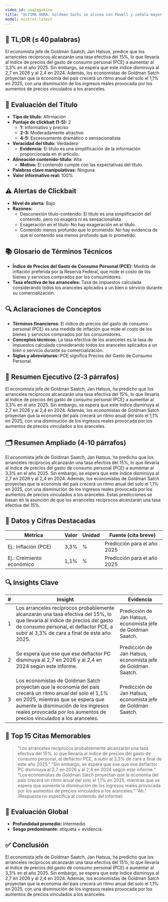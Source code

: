 ```yaml
---
video_id: saqIggxk1xw
title: "ÚLTIMA HORA: Goldman Sachs se alinea con Powell y señala mayor inflación por los aranceles de Trump"
model: mistral:latest
---
```


## 📌 TL;DR (≤ 40 palabras)
El economista jefe de Goldman Saatch, Jan Hatsus, predice que los arranceles recíprocos alcanzarán una tasa efectiva del 15%, lo que llevaría al índice de precios del gasto de consumo personal (PCE) a aumentar al 3,3% en el año 2025. Sin embargo, se espera que este índice disminuya al 2,7 en 2026 y al 2,4 en 2024. Además, los economistas de Goldman Satch proyectan que la economía del país crecerá un ritmo anual del solo el 1,1% en 2025, con una disminución de los ingresos reales provocada por los aumentos de precios vinculados a los aranceles.

## 🎯 Evaluación del Título
- **Tipo de título:** Afirmación
- **Puntaje de clickbait (1-5):** 2
  - **1:** Informativo y preciso
  - **2-3:** Moderadamente atractivo
  - **4-5:** Excesivamente dramático o sensacionalista
- **Veracidad del título:** Verdadero
  - **Evidencia:** El título es una simplificación de la información proporcionada en el artículo.
- **Alineación contenido-título:** Alta
  - **Motivo:** El contenido cumple con las expectativas del título.
- **Palabras clave manipulativas:** Ninguna
- **Valor informativo real:** 100%

## ⚠️ Alertas de Clickbait
- **Nivel de alerta:** Bajo
- **Razones:**
  - Desconexión título-contenido: El título es una simplificación del contenido, pero no exagera ni es sensacionalista.
  - Exageración en el título: No hay exageración en el título.
  - Contenido menos profundo que lo prometido: No hay evidencia de que el contenido sea menos profundo que lo prometido.

## 📚 Glosario de Términos Técnicos
- **Índice de Precios del Gasto de Consumo Personal (PCE):** Medida de inflación preferida por la Reserva Federal, que mide el costo de los bienes y servicios comprados por los consumidores.
- **Tasa efectiva de los arranceles:** Tasa de impuestos calculada considerando todos los aranceles aplicados a un bien o servicio durante su comercialización.

## 🔍 Aclaraciones de Conceptos
- **Términos financieros:** El índice de precios del gasto de consumo personal (PCE) es una medida de inflación que mide el costo de los bienes y servicios comprados por los consumidores.
- **Conceptos técnicos:** La tasa efectiva de los aranceles es la tasa de impuestos calculada considerando todos los aranceles aplicados a un bien o servicio durante su comercialización.
- **Siglas y abreviaturas:** PCE significa Precios del Gasto de Consumo Personal.

## 📰 Resumen Ejecutivo (2‑3 párrafos)
El economista jefe de Goldman Saatch, Jan Hatsus, ha predicho que los arranceles recíprocos alcanzarán una tasa efectiva del 15%, lo que llevaría al índice de precios del gasto de consumo personal (PCE) a aumentar al 3,3% en el año 2025. Sin embargo, se espera que este índice disminuya al 2,7 en 2026 y al 2,4 en 2024. Además, los economistas de Goldman Satch proyectan que la economía del país crecerá un ritmo anual del solo el 1,1% en 2025, con una disminución de los ingresos reales provocada por los aumentos de precios vinculados a los aranceles.

## 🗂️ Resumen Ampliado (4‑10 párrafos)
El economista jefe de Goldman Saatch, Jan Hatsus, ha predicho que los arranceles recíprocos alcanzarán una tasa efectiva del 15%, lo que llevaría al índice de precios del gasto de consumo personal (PCE) a aumentar al 3,3% en el año 2025. Sin embargo, se espera que este índice disminuya al 2,7 en 2026 y al 2,4 en 2024. Además, los economistas de Goldman Satch proyectan que la economía del país crecerá un ritmo anual del solo el 1,1% en 2025, con una disminución de los ingresos reales provocada por los aumentos de precios vinculados a los aranceles. Estas predicciones se basan en la asunción de que los arranceles recíprocos alcanzarán una tasa efectiva del 15%.

## 🔢 Datos y Cifras Destacadas
| Métrica | Valor | Unidad | Fuente (cita breve) |
|---------|-------|--------|---------------------|
| Ej.: Inflación (PCE) | 3,3% | % | Predicción para el año 2025 |
| Ej.: Creimiento económico | 1,1% | % | Predicción para el año 2025 |

## 🔍 Insights Clave
| # | Insight | Evidencia |
|---|---------|-----------|
| 1 | Los arranceles recíprocos probablemente alcanzarán una tasa efectiva del 15%, lo que llevaría al índice de precios del gasto de consumo personal, el deflactor PCE, a subir al 3,3% de cara a final de este año 2025. | Predicción de Jan Hatsus, economista jefe de Goldman Saatch. |
| 2 | Se espera que ese que ese deflactor PC disminuya al 2,7 en 2026 y al 2,4 en 2024 según este informe. | Predicción de Jan Hatsus, economista jefe de Goldman Saatch. |
| 3 | Los economistas de Goldman Satch proyectan que la economía del país crecerá un ritmo anual del solo el 1,1% en 2025, mientras que se espera que aumente la disminución de los ingresos reales provocada por los aumentos de precios vinculados a los aranceles. | Predicción de Jan Hatsus, economista jefe de Goldman Saatch. |

## 💬 Top 15 Citas Memorables
> “Los arranceles recíprocos probablemente alcanzarán una tasa efectiva del 15%, lo que llevaría al índice de precios del gasto de consumo personal, el deflactor PCE, a subir al 3,3% de cara a final de este año 2025.”
> “Sin embargo, se espera que ese que ese deflactor PC disminuya al 2,7 en 2026 y al 2,4 en 2024 según este informe.”
> “Los economistas de Goldman Satch proyectan que la economía del país crecerá un ritmo anual del solo el 1,1% en 2025, mientras que se espera que aumente la disminución de los ingresos reales provocada por los aumentos de precios vinculados a los aranceles.”
> “Ah.” (Respuesta no específica al contenido del informe)

## 🧮 Evaluación Global
- **Profundidad promedio:** Intermedio
- **Sesgo predominante:** etiqueta + evidencia.

## ✅ Conclusión
El economista jefe de Goldman Saatch, Jan Hatsus, ha predicho que los arranceles recíprocos alcanzarán una tasa efectiva del 15%, lo que llevaría al índice de precios del gasto de consumo personal (PCE) a aumentar al 3,3% en el año 2025. Sin embargo, se espera que este índice disminuya al 2,7 en 2026 y al 2,4 en 2024. Además, los economistas de Goldman Satch proyectan que la economía del país crecerá un ritmo anual del solo el 1,1% en 2025, con una disminución de los ingresos reales provocada por los aumentos de precios vinculados a los aranceles.